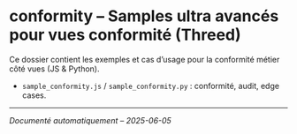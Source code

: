 # conformity – Samples ultra avancés pour vues conformité (Threed)

Ce dossier contient les exemples et cas d’usage pour la conformité métier côté vues (JS & Python).
- `sample_conformity.js` / `sample_conformity.py` : conformité, audit, edge cases.

---
*Documenté automatiquement – 2025-06-05*
